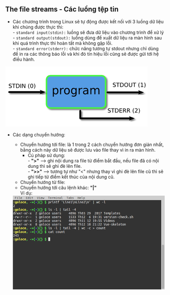 ## The file streams - Các luồng tệp tin   
- Các chương trình trong Linux sẽ tự động được kết nối với 3 luồng dữ liệu khi chúng được thực thi:   
\- `standard input(stdin):` luồng sẽ đưa dữ liệu vào chương trình để xử lý  
\- `standard output(stdout):` luồng dùng để xuất dữ liệu ra màn hình sau khi quá trình thực thi hoàn tất mà không gặp lỗi.   
\- `standard error(stderr):` chức năng tương tự stdout nhưng chỉ dùng để in ra các thông báo lỗi và khi đó tín hiệu lỗi cũng sẽ được gửi tới hệ điều hành.  

<img src ="../../images/25 bai linux/st.png">  
 
- Các dạng chuyển hướng:   
  - Chuyển hướng tới file: là 1 trong 2 cách chuyển hướng đơn giản nhất, bằng cách này dữ liệu sẽ được lưu vào file thay vì in ra màn hình. 
    - Cú pháp sử dụng:  
    \- **">"** --> ghi nội dung ra file từ điểm bắt đầu, nếu file đã có nội dung thì sẽ ghi đè lên file.  
    \- **">>"** --> tương tự như "<" nhưng thay vì ghi đè lên file cũ thì sẽ ghi tiếp từ điểm kết thúc của nội dung cũ.  
  - Chuyển hướng từ file: 
  - Chuyển hướng tới câu lệnh khác: **"|"**  
  Ví dụ:  

  <img src ="../../images/25 bai linux/chuyenhuongtoicaulenhkhac.png">  

    

